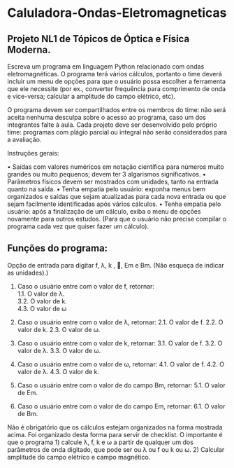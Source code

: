 # Caluladora-Ondas-Eletromagneticas

## Projeto NL1 de Tópicos de Óptica e Física Moderna.

Escreva um programa em linguagem Python relacionado com ondas eletromagnéticas. O programa terá vários cálculos, portanto o time deverá incluir um menu de opções para que o usuário possa escolher a ferramenta que ele necessite (por ex., converter frequência para comprimento de onda e vice-versa; calcular a amplitude do campo elétrico, etc).

O programa devem ser compartilhados entre os membros do time: não será aceita nenhuma desculpa sobre o acesso ao programa, caso um dos integrantes falte à aula. Cada projeto deve ser desenvolvido pelo próprio time: programas com plágio parcial ou integral não serão considerados para a avaliação. 

Instruções gerais:

• Saídas com valores numéricos em notação científica para números muito grandes ou muito pequenos; devem ter 3 algarismos significativos.
• Parâmetros físicos devem ser mostrados com unidades, tanto na entrada quanto na saída.
• Tenha empatia pelo usuário: exponha menus bem organizados e saídas que sejam atualizadas para cada nova entrada ou que sejam facilmente identificadas após vários cálculos.
• Tenha empatia pelo usuário: após a finalização de um cálculo, exiba o menu de opções novamente para outros estudos. (Para que o usuário não precise compilar o programa cada vez que quiser fazer um cálculo).

## Funções do programa:
Opção de entrada para digitar f, λ, k , , Em e Bm. (Não esqueça de indicar as unidades).)

1. Caso o usuário entre com o valor de f, retornar:
<br>1.1. O valor de λ.
<br>3.2. O valor de k.
<br>4.3. O valor de ω

2. Caso o usuário entre com o valor de λ, retornar:
2.1. O valor de f.
2.2. O valor de k.
2.3. O valor de ω.

3. Caso o usuário entre com o valor de k, retornar:
3.1. O valor de f.
3.2. O valor de λ.
3.3. O valor de ω.

4. Caso o usuário entre com o valor de ω, retornar:
4.1. O valor de f.
4.2. O valor de λ.
4.3. O valor de k.

5. Caso o usuário entre com o valor de do campo Bm, retornar:
5.1. O valor de Em.

6. Caso o usuário entre com o valor de do campo Em, retornar:
6.1. O valor de Bm.

Não é obrigatório que os cálculos estejam organizados na forma mostrada acima. Foi organizado desta forma para servir de checklist. O importante é que o programa 1) calcule λ, f, k e ω a partir de qualquer um dos parâmetros de onda digitado, que pode ser ou λ ou f ou k ou ω. 2) Calcular amplitude do campo elétrico e campo magnético.

